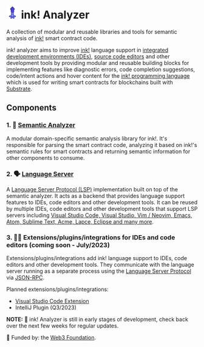 # ![icon](/images/iconx32.png "icon") ink! Analyzer

A collection of modular and reusable libraries and tools for semantic analysis of [ink!](https://use.ink/) smart contract code.

ink! analyzer aims to improve [ink!](https://use.ink/) language support in [integrated development environments (IDEs)](https://en.wikipedia.org/wiki/Integrated_development_environment), [source code editors](https://en.wikipedia.org/wiki/Source-code_editor) and other development tools by providing modular and reusable building blocks for implementing features like diagnostic errors, code completion suggestions, code/intent actions and hover content for the [ink! programming language](https://use.ink/) which is used for writing smart contracts for blockchains built with [Substrate](https://substrate.io/).

## Components

### 1. 🔬 [Semantic Analyzer](https://github.com/ink-analyzer/ink-analyzer/tree/master/crates/analyzer)

A modular domain-specific semantic analysis library for ink!.
It's responsible for parsing the smart contract code, analyzing it based on ink!'s semantic rules for smart contracts and returning semantic information for other components to consume.

### 2. 🗣 [Language Server](https://github.com/ink-analyzer/ink-analyzer/tree/master/crates/lsp-server)

A [Language Server Protocol (LSP)](https://microsoft.github.io/language-server-protocol/) implementation built on top of the semantic analyzer.
It acts as a backend that provides language support features to IDEs, code editors and other development tools.
It can be reused by multiple IDEs, code editors and other development tools that support LSP servers including [Visual Studio Code, Visual Studio, Vim / Neovim, Emacs, Atom, Sublime Text, Acme, Lapce, Eclipse and many more](https://microsoft.github.io/language-server-protocol/implementors/tools/).

### 3. 👩‍💻 Extensions/plugins/integrations for IDEs and code editors (coming soon - July/2023)

Extensions/plugins/integrations add ink! language support to IDEs, code editors and other development tools. 
They communicate with the language server running as a separate process using the [Language Server Protocol](https://microsoft.github.io/language-server-protocol/) via [JSON-RPC](https://www.jsonrpc.org/).

Planned extensions/plugins/integrations:
- [Visual Studio Code Extension](https://github.com/ink-analyzer/ink-vscode)
- IntelliJ Plugin (Q3/2023)


**NOTE:** 🚧 ink! Analyzer is still in early stages of development, check back over the next few weeks for regular updates.

🌱 Funded by: the [Web3 Foundation](https://web3.foundation/).